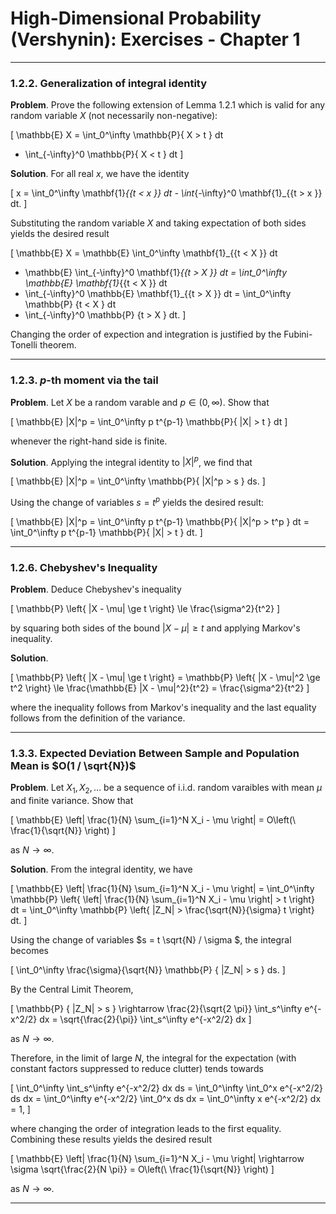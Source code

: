 High-Dimensional Probability (Vershynin): Exercises - Chapter 1
===============================================================

--------------------------------------------------------------------------------------------

### 1.2.2. Generalization of integral identity

__Problem__. Prove the following extension of Lemma 1.2.1 which is valid for any random
variable $X$ (not necessarily non-negative):

\[
\mathbb{E} X
= \int_0^\infty \mathbb{P}\{ X > t \} dt
- \int_{-\infty}^0 \mathbb{P}\{ X < t \} dt
\]

__Solution__. For all real $x$, we have the identity

\[
  x = \int_0^\infty \mathbf{1}_{\{t < x \}} dt
    - \int_{-\infty}^0 \mathbf{1}_{\{t > x \}} dt.
\]

Substituting the random variable $X$ and taking expectation of both sides yields the
desired result

\[
  \mathbb{E} X
= \mathbb{E} \int_0^\infty \mathbf{1}_{\{t < X \}} dt
- \mathbb{E} \int_{-\infty}^0 \mathbf{1}_{\{t > X \}} dt
= \int_0^\infty \mathbb{E} \mathbf{1}_{\{t < X \}} dt
- \int_{-\infty}^0 \mathbb{E} \mathbf{1}_{\{t > X \}} dt
= \int_0^\infty \mathbb{P} \{t < X \} dt
- \int_{-\infty}^0 \mathbb{P} \{t > X \} dt.
\]

Changing the order of expection and integration is justified by the Fubini-Tonelli theorem.

--------------------------------------------------------------------------------------------

### 1.2.3. $p$-th moment via the tail

__Problem__. Let $X$ be a random varable and $p \in (0, \infty)$. Show that

\[
  \mathbb{E} |X|^p = \int_0^\infty p t^{p-1} \mathbb{P}\{ |X| > t \} dt
\]

whenever the right-hand side is finite.

__Solution__. Applying the integral identity to $|X|^p$, we find that

\[
  \mathbb{E} |X|^p
= \int_0^\infty \mathbb{P}\{ |X|^p > s \} ds.
\]

Using the change of variables $s = t^p$ yields the desired result:

\[
  \mathbb{E} |X|^p
= \int_0^\infty p t^{p-1} \mathbb{P}\{ |X|^p > t^p \} dt
= \int_0^\infty p t^{p-1} \mathbb{P}\{ |X| > t \} dt.
\]

--------------------------------------------------------------------------------------------

### 1.2.6. Chebyshev's Inequality

__Problem__. Deduce Chebyshev's inequality

\[
  \mathbb{P} \left\{ |X - \mu| \ge t \right\} \le \frac{\sigma^2}{t^2}
\]

by squaring both sides of the bound $|X - \mu| \ge t$ and applying Markov's
inequality.

__Solution__.

\[
  \mathbb{P} \left\{ |X - \mu| \ge t \right\}
= \mathbb{P} \left\{ |X - \mu|^2 \ge t^2 \right\}
\le \frac{\mathbb{E} |X - \mu|^2}{t^2}
= \frac{\sigma^2}{t^2}
\]

where the inequality follows from Markov's inequality and the last equality
follows from the definition of the variance.

--------------------------------------------------------------------------------------------

### 1.3.3. Expected Deviation Between Sample and Population Mean is $O(1 / \sqrt{N})$

__Problem__. Let $X_1, X_2, \ldots$ be a sequence of i.i.d. random varaibles
with mean $\mu$ and finite variance. Show that

\[
  \mathbb{E} \left| \frac{1}{N} \sum_{i=1}^N X_i - \mu \right|
= O\left(\ \frac{1}{\sqrt{N}} \right)
\]

as $N \rightarrow \infty$.

__Solution__. From the integral identity, we have

\[
  \mathbb{E} \left| \frac{1}{N} \sum_{i=1}^N X_i - \mu \right|
= \int_0^\infty
  \mathbb{P} \left\{
    \left| \frac{1}{N} \sum_{i=1}^N X_i - \mu \right| > t
  \right\} dt
= \int_0^\infty
  \mathbb{P} \left\{ |Z_N| > \frac{\sqrt{N}}{\sigma} t \right\} dt.
\]

Using the change of variables $s = t \sqrt{N} / \sigma $, the integral becomes

\[
  \int_0^\infty \frac{\sigma}{\sqrt{N}} \mathbb{P} \{ |Z_N| > s \} ds.
\]

By the Central Limit Theorem,

\[
\mathbb{P} \{ |Z_N| > s \}
\rightarrow \frac{2}{\sqrt{2 \pi}} \int_s^\infty e^{-x^2/2} dx
= \sqrt{\frac{2}{\pi}} \int_s^\infty e^{-x^2/2} dx
\]

as $N \rightarrow \infty$.

Therefore, in the limit of large $N$, the integral for the expectation (with constant
factors suppressed to reduce clutter) tends towards

\[
  \int_0^\infty \int_s^\infty e^{-x^2/2} dx ds
= \int_0^\infty \int_0^x e^{-x^2/2} ds dx
= \int_0^\infty e^{-x^2/2} \int_0^x ds dx
= \int_0^\infty x e^{-x^2/2} dx
= 1,
\]

where changing the order of integration leads to the first equality. Combining these
results yields the desired result

\[
\mathbb{E} \left| \frac{1}{N} \sum_{i=1}^N X_i - \mu \right|
\rightarrow \sigma \sqrt{\frac{2}{N \pi}}
= O\left(\ \frac{1}{\sqrt{N}} \right)
\]

as $N \rightarrow \infty$.

--------------------------------------------------------------------------------------------

